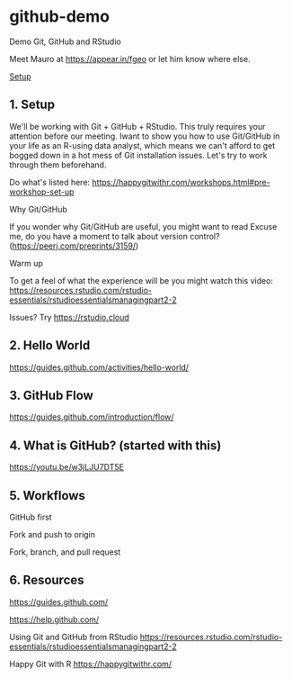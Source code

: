 # github-demo
Demo Git, GitHub and RStudio

Meet Mauro at https://appear.in/fgeo or let him know where else.

[Setup](https://github.com/maurolepore/github-demo/issues/1)

## 1. Setup

We'll be working with Git + GitHub + RStudio. This truly requires your attention before our meeting. Iwant to show you how to use Git/GitHub in your life as an R-using data analyst, which means we can't afford to get bogged down in a hot mess of Git installation issues. Let's try to work through them beforehand.

Do what's listed here: https://happygitwithr.com/workshops.html#pre-workshop-set-up

Why Git/GitHub

If you wonder why Git/GitHub are useful, you might want to read Excuse me, do you have a moment to talk about version control? (https://peerj.com/preprints/3159/)

Warm up

To get a feel of what the experience will be you might watch this video: https://resources.rstudio.com/rstudio-essentials/rstudioessentialsmanagingpart2-2

Issues? Try https://rstudio.cloud

## 2. Hello World
https://guides.github.com/activities/hello-world/

## 3. GitHub Flow

https://guides.github.com/introduction/flow/

## 4. What is GitHub? (started with this)

https://youtu.be/w3jLJU7DT5E

## 5. Workflows 

GitHub first

Fork and push to origin

Fork, branch, and pull request

## 6.  Resources 

https://guides.github.com/

https://help.github.com/

Using Git and GitHub from RStudio
https://resources.rstudio.com/rstudio-essentials/rstudioessentialsmanagingpart2-2

Happy Git with R
https://happygitwithr.com/
